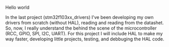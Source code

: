 Hello world

In the last project (stm32f103xx_drivers) I've been developing my own drivers from scratch (without HAL), reading and reading from the datashet. So, now, I really understand the behind the scene of the microcontroller (RCC, GPIO, SPI, I2C, UART). 
For this project I will include HAL to make my way faster, developing little projects, testing, and debbuging the HAL code.
